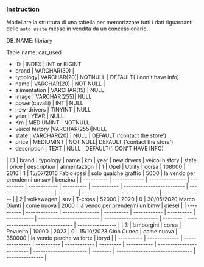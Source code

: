### Instruction

Modellare la struttura di una tabella per memorizzare tutti i dati riguardanti delle `auto usate` messe in vendita da un concessionario.

DB_NAME: libriary

Table name: car_used

-   ID | INDEX | INT or BIGINT
-   brand | VARCHAR(30) |
-   typology| VARCHAR(20)| NOTNULL | DEFAULT('i don't have info)
-   name | VARCHAR(20) | NOT NULL |
-   alimentation | VARCHAR(15) | NULL
-   image | VARCHAR(255)| NULL
-   power(cavalli) | INT | NULL
-   new-drivers | TINYINT | NULL
-   year | YEAR | NULL|
-   Km | MEDIUMINT | NOTNULL
-   veicol history |VARCHAR(255)|NULL
-   state | VARCHAR(20) | NULL | DEFAULT ('contact the store')
-   price | MEDIUMINT | NOT NULL| DEFAULT ('contact the store')
-   description | TEXT | NULL | DEFAULT('i DON'T HAVE INFO)

| ID | brand | typology | name | km | year | new drvers | veicol history | state | price | description | alimentaztion |
| 1 | Opel | Utility | corsa | 108000 | 2016 | 1 | 15/07/2016 Fabio rossi | solo qualche graffio | 5000 | la vendo per prendermi un suv | benzina |
| ---------- | ------------- | --------------- | ---------- | ------------ | ---------- | ----------- | ------------------------- | ---------------------- | -------- | ------------------------------- | ---------------- |
| 2 | volkswagen | suv | T-cross | 52000 | 2020 | 0 | 30/05/2020 Marco Giunti | come nuova | 2000 | la vendo per prendermi un bmw | diesel |
| ---------- | ------------- | --------------- | ---------- | ------------ | ---------- | ----------- | ------------------------- | ---------------------- | -------- | ------------------------------- | ---------------- |
| 3 | lamborgini | corsa | Revuelto | 10000 | 2023 | 0 | 15/10/2023 Gino Cuneo | come nuova | 350000 | la vendo perche va forte | ibryd |
| ---------- | ------------- | --------------- | ---------- | ------------ | --------- | ----------- | ------------------------- | ---------------------- | -------- | ------------------------------- | --------------- |
